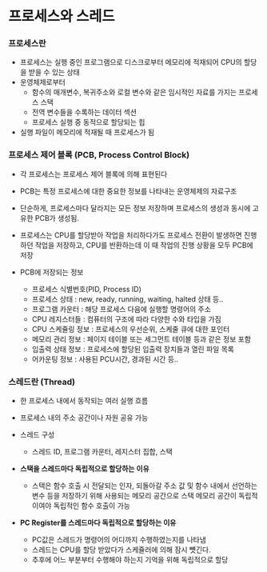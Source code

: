 # 프로세스와 스레드

### 프로세스란
- 프로세스는 실행 중인 프로그램으로 디스크로부터 메모리에 적재되어 CPU의 할당을 받을 수 있는 상태
- 운영체제로부터 
    - 함수의 매개변수, 복귀주소와 로컬 변수와 같은 임시적인 자료를 가지는 프로세스 스택
    - 전역 변수들을 수록하는 데이터 섹션
    - 프로세스 실행 중 동적으로 할당되는 힙
- 실행 파일이 메모리에 적재될 때 프로세스가 됨

### 프로세스 제어 블록 (PCB, Process Control Block)
- 각 프로세스는 프로세스 제어 블록에 의해 표현된다
- PCB는 특정 프로세스에 대한 중요한 정보를 나타내는 운영체제의 자료구조
- 단순하게, 프로세스마다 달라지는 모든 정보 저장하며 프로세스의 생성과 동시에 고유한 PCB가 생성됨.
- 프로세스는 CPU를 할당받아 작업을 처리하다가도 프로세스 전환이 발생하면 진행하던 작업을 저장하고, CPU를 반환하는데 이 때 작업의 진행 상황을 모두 PCB에 저장

- PCB에 저장되는 정보
    - 프로세스 식별번호(PID, Process ID)
    - 프로세스 상태 : new, ready, running, waiting, halted 상태 등..
    - 프로그램 카운터 : 해당 프로세스 다음에 실행할 명령어의 주소
    - CPU 레지스터들 : 컴퓨터의 구조에 따라 다양한 수와 타입을 가짐
    - CPU 스케쥴링 정보 : 프로세스의 우선순위, 스케줄 큐에 대한 포인터
    - 메모리 관리 정보 : 페이지 테이블 또는 세그먼트 테이블 등과 같은 정보 포함
    - 입출력 상태 정보 : 프로세스에 할당된 입출력 장치들과 열린 파일 목록
    - 어카운팅 정보 : 사용된 PCU시간, 경과된 시간 등..
    
### 스레드란 (Thread)
- 한 프로세스 내에서 동작되는 여러 실행 흐름
- 프로세스 내의 주소 공간이나 자원 공유 가능
- 스레드 구성
    - 스레드 ID, 프로그램 카운터, 레지스터 집합, 스택

- **스택을 스레드마다 독립적으로 할당하는 이유**
    - 스택은 함수 호출 시 전달되는 인자, 되돌아갈 주소 값 및 함수 내에서 선언하는 변수 등을 저장하기 위해 사용되는 메모리 공간으로 스택 메모리 공간이 독립적이여야 독립적인 함수 호출이 가능

- **PC Register를 스레드마다 독립적으로 할당하는 이유**
    - PC값은 스레드가 명령어의 어디까지 수행하였는지를 나타냄
    - 스레드는 CPU를 할당 받았다가 스케쥴러에 의해 잠시 뻇긴다. 
    - 추후에 어느 부분부터 수행해야 하는지 기억을 위해 독립적으로 할당
    
    